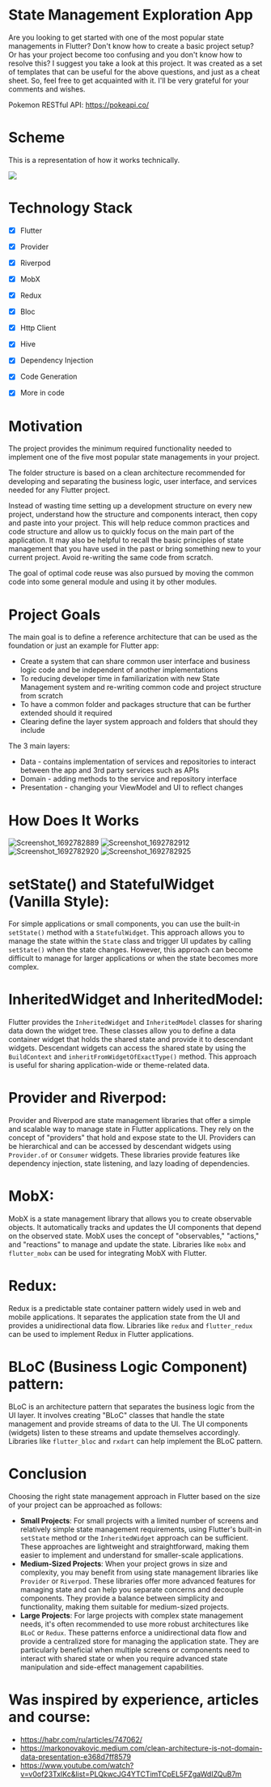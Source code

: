 # State Management Exploration App

Are you looking to get started with one of the most popular state managements in Flutter? Don't know how to create a basic project setup? Or has your project become too confusing and you don't know how to resolve this? I suggest you take a look at this project. It was created as a set of templates that can be useful for the above questions, and just as a cheat sheet. So, feel free to get acquainted with it. I'll be very grateful for your comments and wishes.

Pokemon RESTful API: https://pokeapi.co/


# Scheme

This is a representation of how it works technically.

![](assets/state_managements_scheme.png)

# Technology Stack

- [x] Flutter
- [x] Provider
- [x] Riverpod
- [x] MobX
- [x] Redux
- [x] Bloc
- [x] Http Client
- [x] Hive 
- [x] Dependency Injection
- [x] Code Generation
- [x] More in code 


# Motivation

The project provides the minimum required functionality needed to implement one of the five most popular state managements in your project.

The folder structure is based on a clean architecture recommended for developing and separating the business logic, user interface, and services needed for any Flutter project.

Instead of wasting time setting up a development structure on every new project, understand how the structure and components interact, then copy and paste into your project. This will help reduce common practices and code structure and allow us to quickly focus on the main part of the application. It may also be helpful to recall the basic principles of state management that you have used in the past or bring something new to your current project. Avoid re-writing the same code from scratch.

The goal of optimal code reuse was also pursued by moving the common code into some general module and using it by other modules.


# Project Goals

The main goal is to define a reference architecture that can be used as the foundation or just an example for Flutter app:

- Create a system that can share common user interface and business logic code and be independent of another implementations
- To reducing developer time in familiarization with new State Management system and re-writing common code and project structure from scratch
- To have a common folder and packages structure that can be further extended should it required
- Clearing define the layer system approach and folders that should they include

The 3 main layers:

- Data - contains implementation of services and repositories to interact between the app and 3rd party services such as APIs
- Domain - adding methods to the service and repository interface
- Presentation - changing your ViewModel and UI to reflect changes


# How Does It Works

![Screenshot_1692782889](https://github.com/Anonymous747/state_managements_exploration/assets/47688014/50a574df-182c-4601-a854-f1fa0760e020)
![Screenshot_1692782912](https://github.com/Anonymous747/state_managements_exploration/assets/47688014/79efc2c9-d90b-4112-9ac1-d979a9606e15)
![Screenshot_1692782920](https://github.com/Anonymous747/state_managements_exploration/assets/47688014/d9a34608-521c-496d-a671-cac3b15419aa)
![Screenshot_1692782925](https://github.com/Anonymous747/state_managements_exploration/assets/47688014/7b03d63b-c8f8-4673-8d1a-7b69b87f4803)


# **setState() and StatefulWidget** (Vanilla Style): 

For simple applications or small components, you can use the built-in `setState()` method with a `StatefulWidget`. This approach allows you to manage the state within the `State` class and trigger UI updates by calling `setState()` when the state changes. However, this approach can become difficult to manage for larger applications or when the state becomes more complex.

# **InheritedWidget and InheritedModel**:

Flutter provides the `InheritedWidget` and `InheritedModel` classes for sharing data down the widget tree. These classes allow you to define a data container widget that holds the shared state and provide it to descendant widgets. Descendant widgets can access the shared state by using the `BuildContext` and `inheritFromWidgetOfExactType()` method. This approach is useful for sharing application-wide or theme-related data.

# **Provider and Riverpod**:

Provider and Riverpod are state management libraries that offer a simple and scalable way to manage state in Flutter applications. They rely on the concept of "providers" that hold and expose state to the UI. Providers can be hierarchical and can be accessed by descendant widgets using `Provider.of` or `Consumer` widgets. These libraries provide features like dependency injection, state listening, and lazy loading of dependencies.

# **MobX**:

MobX is a state management library that allows you to create observable objects. It automatically tracks and updates the UI components that depend on the observed state. MobX uses the concept of "observables," "actions," and "reactions" to manage and update the state. Libraries like `mobx` and `flutter_mobx` can be used for integrating MobX with Flutter.

# **Redux**:

Redux is a predictable state container pattern widely used in web and mobile applications. It separates the application state from the UI and provides a unidirectional data flow. Libraries like `redux` and `flutter_redux` can be used to implement Redux in Flutter applications.

# **BLoC (Business Logic Component) pattern**:

BLoC is an architecture pattern that separates the business logic from the UI layer. It involves creating "BLoC" classes that handle the state management and provide streams of data to the UI. The UI components (widgets) listen to these streams and update themselves accordingly. Libraries like `flutter_bloc` and `rxdart` can help implement the BLoC pattern.

# Conclusion

Choosing the right state management approach in Flutter based on the size of your project can be approached as follows:

- **Small Projects**: For small projects with a limited number of screens and relatively simple state management requirements, using Flutter's built-in `setState` method or the `InheritedWidget` approach can be sufficient. These approaches are lightweight and straightforward, making them easier to implement and understand for smaller-scale applications.
- **Medium-Sized Projects**: When your project grows in size and complexity, you may benefit from using state management libraries like `Provider` or `Riverpod`. These libraries offer more advanced features for managing state and can help you separate concerns and decouple components. They provide a balance between simplicity and functionality, making them suitable for medium-sized projects.
- **Large Projects**: For large projects with complex state management needs, it's often recommended to use more robust architectures like `BLoC` or `Redux`. These patterns enforce a unidirectional data flow and provide a centralized store for managing the application state. They are particularly beneficial when multiple screens or components need to interact with shared state or when you require advanced state manipulation and side-effect management capabilities.

# Was inspired by experience, articles and course: 

- https://habr.com/ru/articles/747062/
- https://markonovakovic.medium.com/clean-architecture-is-not-domain-data-presentation-e368d7ff8579
- https://www.youtube.com/watch?v=v0of23TxIKc&list=PLQkwcJG4YTCTimTCpEL5FZgaWdIZQuB7m
